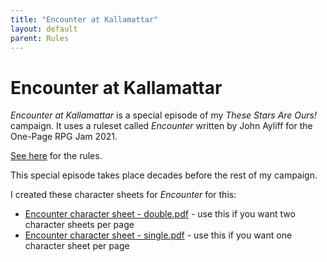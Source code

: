 ```yaml
---
title: "Encounter at Kallamattar"
layout: default
parent: Rules
---
```


# Encounter at Kallamattar

*Encounter at Kallamattar* is a special episode of my *These Stars Are Ours!* campaign. It uses a ruleset called *Encounter* written by John Ayliff for the One-Page RPG Jam 2021.

[See here](https://johnayliff.itch.io/encounter) for the rules.

This special episode takes place decades before the rest of my campaign.

I created these character sheets for *Encounter* for this:

* [Encounter character sheet - double.pdf](<../Encounter character sheet - double.pdf>) - use this if you want two character sheets per page
* [Encounter character sheet - single.pdf](<../Encounter character sheet - single.pdf>) - use this if you want one character sheet per page
